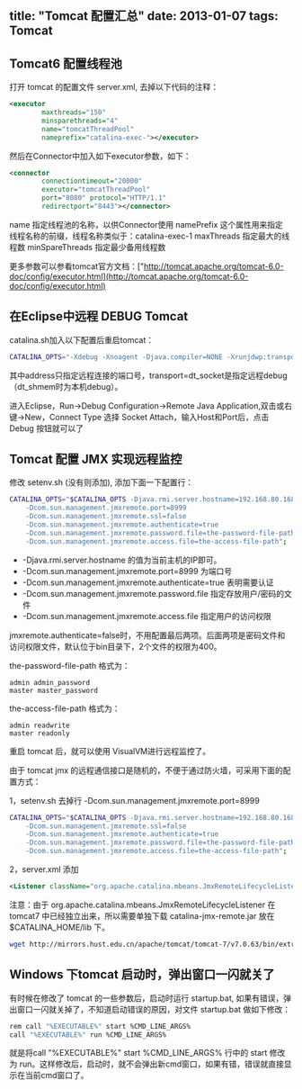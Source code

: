 title: "Tomcat 配置汇总"
date: 2013-01-07
tags: Tomcat
---

## Tomcat6 配置线程池

打开 tomcat 的配置文件 server.xml, 去掉以下代码的注释：

``` xml
<executor
        maxthreads="150"
        minsparethreads="4"
        name="tomcatThreadPool"
        nameprefix="catalina-exec-"></executor>
```

然后在Connector中加入如下executor参数，如下：

``` xml
<connector
        connectiontimeout="20000"
        executor="tomcatThreadPool"
        port="8080" protocol="HTTP/1.1"
        redirectport="8443"></connector>
```

name 指定线程池的名称，以供Connector使用
namePrefix 这个属性用来指定 线程名称的前缀，线程名称类似于：catalina-exec-1
maxThreads 指定最大的线程数
minSpareThreads 指定最少备用线程数

更多参数可以参看tomcat官方文档：["http://tomcat.apache.org/tomcat-6.0-doc/config/executor.html](http://tomcat.apache.org/tomcat-6.0-doc/config/executor.html)

## 在Eclipse中远程 DEBUG Tomcat

catalina.sh加入以下配置后重启tomcat：

``` bash 
CATALINA_OPTS="-Xdebug -Xnoagent -Djava.compiler=NONE -Xrunjdwp:transport=dt_socket,server=y,suspend=n,address=2010"
```

其中address只指定远程连接的端口号，transport=dt_socket是指定远程debug（dt_shmem时为本机debug）。

进入Eclipse，Run-&gt;Debug Configuration-&gt;Remote Java Application,双击或右键-&gt;New，Connect Type 选择 Socket Attach，输入Host和Port后，点击Debug 按钮就可以了

## Tomcat 配置 JMX 实现远程监控

修改 setenv.sh (没有则添加), 添加下面一下配置行：

``` bash 
CATALINA_OPTS="$CATALINA_OPTS -Djava.rmi.server.hostname=192.168.80.168
    -Dcom.sun.management.jmxremote.port=8999
    -Dcom.sun.management.jmxremote.ssl=false
    -Dcom.sun.management.jmxremote.authenticate=true
    -Dcom.sun.management.jmxremote.password.file=the-password-file-path
    -Dcom.sun.management.jmxremote.access.file=the-access-file-path";
```

- -Djava.rmi.server.hostname 的值为当前主机的IP即可。
- -Dcom.sun.management.jmxremote.port=8999 为端口号
- -Dcom.sun.management.jmxremote.authenticate=true 表明需要认证
- -Dcom.sun.management.jmxremote.password.file 指定存放用户/密码的文件
- -Dcom.sun.management.jmxremote.access.file 指定用户的访问权限

jmxremote.authenticate=false时，不用配置最后两项。后面两项是密码文件和访问权限文件，默认位于bin目录下，2个文件的权限为400。

the-password-file-path 格式为：
```
admin admin_password
master master_password
```

the-access-file-path 格式为：
```
admin readwrite
master readonly
```

重启 tomcat 后，就可以使用 VisualVM进行远程监控了。

由于 tomcat jmx 的远程通信接口是随机的，不便于通过防火墙，可采用下面的配置方式：

1，setenv.sh 去掉行 -Dcom.sun.management.jmxremote.port=8999
``` bash 
CATALINA_OPTS="$CATALINA_OPTS -Djava.rmi.server.hostname=192.168.80.168
    -Dcom.sun.management.jmxremote.ssl=false
    -Dcom.sun.management.jmxremote.authenticate=true
    -Dcom.sun.management.jmxremote.password.file=the-password-file-path
    -Dcom.sun.management.jmxremote.access.file=the-access-file-path";
```

2，server.xml 添加

```xml
<Listener className="org.apache.catalina.mbeans.JmxRemoteLifecycleListener" rmiRegistryPortPlatform="18085" rmiServerPortPlatform="28085" />
```

注意：由于 org.apache.catalina.mbeans.JmxRemoteLifecycleListener 在 tomcat7 中已经独立出来，所以需要单独下载 catalina-jmx-remote.jar 放在 $CATALINA_HOME/lib 下。

``` bash
wget http://mirrors.hust.edu.cn/apache/tomcat/tomcat-7/v7.0.63/bin/extras/catalina-jmx-remote.jar
```

## Windows 下tomcat 启动时，弹出窗口一闪就关了

有时候在修改了 tomcat 的一些参数后，启动时运行 startup.bat, 如果有错误，弹出窗口一闪就关掉了，不知道启动错误的原因，对文件 startup.bat 做如下修改：

``` bash 
rem call "%EXECUTABLE%" start %CMD_LINE_ARGS%
call "%EXECUTABLE%" run %CMD_LINE_ARGS%
```

就是将call "%EXECUTABLE%" start %CMD_LINE_ARGS% 行中的 start 修改为 run。这样修改后，启动时，就不会弹出新cmd窗口，如果有错，错误就直接显示在当前cmd窗口了。

